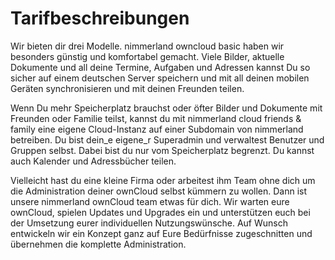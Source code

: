 # Tarifbeschreibungen
Wir bieten dir drei Modelle. nimmerland owncloud basic haben wir besonders günstig und komfortabel gemacht. Viele Bilder, aktuelle Dokumente und all deine Termine, Aufgaben und Adressen kannst Du so sicher auf einem deutschen Server speichern und mit all deinen mobilen Geräten synchronisieren und mit deinen Freunden teilen.

Wenn Du mehr Speicherplatz brauchst oder öfter Bilder und Dokumente mit Freunden oder Familie teilst, kannst du mit nimmerland cloud friends & family eine eigene Cloud-Instanz auf einer Subdomain von nimmerland betreiben. Du bist dein_e eigene_r Superadmin und verwaltest Benutzer und Gruppen selbst. Dabei bist du nur vom Speicherplatz begrenzt. Du kannst auch Kalender und Adressbücher teilen.

Vielleicht hast du eine kleine Firma oder arbeitest ihm Team ohne dich um die Administration deiner ownCloud selbst kümmern zu wollen. Dann ist unsere nimmerland ownCloud team etwas für dich. Wir warten eure ownCloud, spielen Updates und Upgrades ein und unterstützen euch bei der Umsetzung eurer individuellen Nutzungswünsche. Auf Wunsch entwickeln wir ein Konzept ganz auf Eure Bedürfnisse zugeschnitten und übernehmen die komplette Administration.


